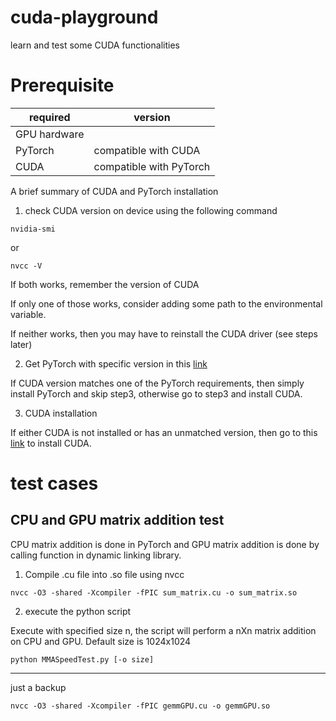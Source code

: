 # cuda-playground
learn and test some CUDA functionalities

# Prerequisite

|required|version|
|--------|-------|
|GPU hardware||
|PyTorch|compatible with CUDA|
|CUDA|compatible with PyTorch|

A brief summary of CUDA and PyTorch installation

1. check CUDA version on device using the following command

```
nvidia-smi
```

or

```
nvcc -V
```

If both works, remember the version of CUDA

If only one of those works, consider adding some path to the environmental variable. 

If neither works, then you may have to reinstall the CUDA driver (see steps later)

2. Get PyTorch with specific version in this [link](https://pytorch.org/get-started/previous-versions/)

If CUDA version matches one of the PyTorch requirements, then simply install PyTorch and skip step3, otherwise go to step3 and install CUDA. 

3. CUDA installation

If either CUDA is not installed or has an unmatched version, then go to this [link](https://developer.nvidia.com/cuda-toolkit-archive) to install CUDA. 

# test cases

## CPU and GPU matrix addition test

CPU matrix addition is done in PyTorch and GPU matrix addition is done by calling function in dynamic linking library.

1. Compile .cu file into .so file using nvcc

```
nvcc -O3 -shared -Xcompiler -fPIC sum_matrix.cu -o sum_matrix.so
```

2. execute the python script 

Execute with specified size n, the script will perform a nXn matrix addition on CPU and GPU. Default size is 1024x1024

```
python MMASpeedTest.py [-o size]
```

---
just a backup

```
nvcc -O3 -shared -Xcompiler -fPIC gemmGPU.cu -o gemmGPU.so
```